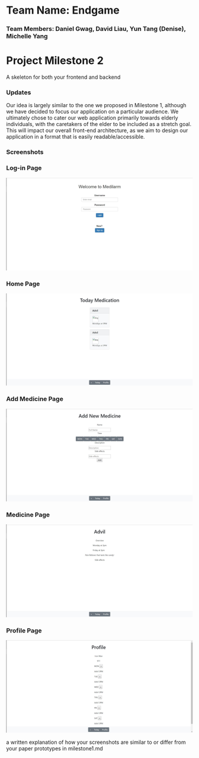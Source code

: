 # Team Name: Endgame
### Team Members: Daniel Gwag, David Liau, Yun Tang (Denise), Michelle Yang

# Project Milestone 2

A skeleton for both your frontend and backend

### Updates

Our idea is largely similar to the one we proposed in Milestone 1, although we have decided to focus our application on a particular audience. We ultimately chose to cater our web application primarily towards elderly individuals, with the caretakers of the elder to be included as a stretch goal. This will impact our overall front-end architecture, as we aim to design our application in a format that is easily readable/accessible.

### Screenshots

### Log-in Page
![loginpage](UISkeleton/loginpage.jpg)

### Home Page
![homepage](UISkeleton/homepage.jpg)

### Add Medicine Page
![addpage](UISkeleton/addpage.jpg)

### Medicine Page
![medicinepage](UISkeleton/medicinepage.jpg)

### Profile Page
![profilepage](UISkeleton/profilepage.jpg)

 a written explanation of how your screenshots are similar to or differ from your paper prototypes in milestone1.md
